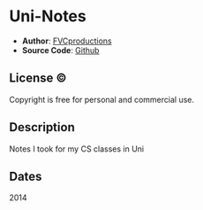 # Uni-Notes

* **Author**: [FVCproductions][]
* **Source Code**: [Github][]

## License &copy;

Copyright is free for personal and commercial use. 

## Description

Notes I took for my CS classes in Uni

## Dates

2014

[FVCProductions]: http://fvcproductions.wordpress.com
[Github]: https://github.com/fvcproductions
